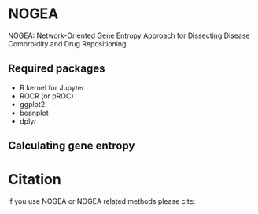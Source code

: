 # NOGEA
NOGEA: Network-Oriented Gene Entropy Approach for Dissecting Disease Comorbidity and Drug Repositioning

## Required packages
- R kernel for Jupyter
- ROCR (or pROC) 
- ggplot2
- beanplot
- dplyr

## Calculating gene entropy

# Citation
if you use NOGEA or NOGEA related methods please cite: 
